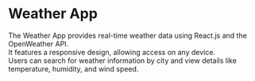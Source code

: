 <h1> Weather App</h1>
The Weather App provides real-time weather data using React.js and the OpenWeather API. 
<br/>
It features a responsive design, allowing access on any device.
<br/>
Users can search for weather information by city and view details like temperature, humidity, and wind speed.